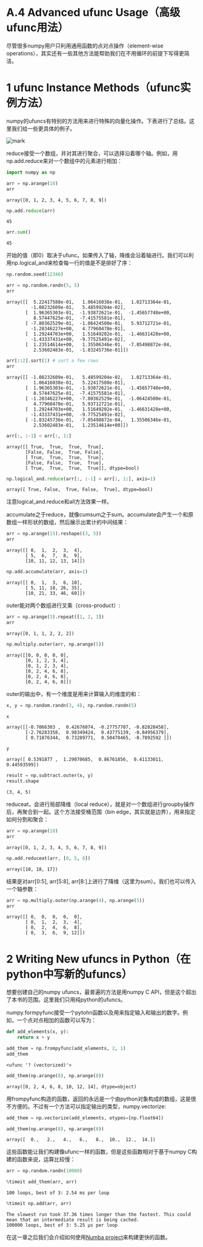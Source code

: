 
# A.4 Advanced ufunc Usage（高级ufunc用法）

尽管很多numpy用户只利用通用函数的点对点操作（element-wise operations），其实还有一些其他方法能帮助我们在不用循环的前提下写得更简洁。

# 1 ufunc Instance Methods（ufunc实例方法）

numpy的ufuncs有特别的方法用来进行特殊的向量化操作。下表进行了总结。这里我们给一些更具体的例子。

![mark](http://pacdb2bfr.bkt.clouddn.com/blog/image/180803/33ak1DaBfe.png?imageslim)

reduce接受一个数组，并对其进行聚合，可以选择沿着哪个轴。例如，用np.add.reduce来对一个数组中的元素进行相加：




```python
import numpy as np
```


```python
arr = np.arange(10)
arr
```




    array([0, 1, 2, 3, 4, 5, 6, 7, 8, 9])




```python
np.add.reduce(arr)
```




    45




```python
arr.sum()
```




    45



开始的值（即0）取决于ufunc。如果传入了轴，降维会沿着轴进行。我们可以利用np.logical_and来检查每一行的值是不是排好了序：


```python
np.random.seed(12346)
```


```python
arr = np.random.randn(5, 5)
arr
```




    array([[  5.22417588e-01,   1.06416038e-01,   1.02713364e-01,
             -1.08232609e-01,   5.48599204e-02],
           [  1.96365303e-01,  -1.93872621e-01,  -1.45657748e+00,
              8.57447625e-01,  -7.41575581e-01],
           [ -7.80362529e-01,  -1.06424500e-01,   5.93712721e-01,
             -1.28346227e+00,   4.77960478e-01],
           [  1.29244703e+00,   1.51649202e-01,  -1.46631428e+00,
             -1.43337431e+00,  -9.77525491e-02],
           [  1.23514614e+00,   1.35506346e-01,  -7.05498872e-04,
              2.53602483e-01,  -1.83245736e-01]])




```python
arr[::2].sort(1) # sort a few rows
arr
```




    array([[ -1.08232609e-01,   5.48599204e-02,   1.02713364e-01,
              1.06416038e-01,   5.22417588e-01],
           [  1.96365303e-01,  -1.93872621e-01,  -1.45657748e+00,
              8.57447625e-01,  -7.41575581e-01],
           [ -1.28346227e+00,  -7.80362529e-01,  -1.06424500e-01,
              4.77960478e-01,   5.93712721e-01],
           [  1.29244703e+00,   1.51649202e-01,  -1.46631428e+00,
             -1.43337431e+00,  -9.77525491e-02],
           [ -1.83245736e-01,  -7.05498872e-04,   1.35506346e-01,
              2.53602483e-01,   1.23514614e+00]])




```python
arr[:, :-1] < arr[:, 1:]
```




    array([[ True,  True,  True,  True],
           [False, False,  True, False],
           [ True,  True,  True,  True],
           [False, False,  True,  True],
           [ True,  True,  True,  True]], dtype=bool)




```python
np.logical_and.reduce(arr[:, :-1] < arr[:, 1:], axis=1)
```




    array([ True, False,  True, False,  True], dtype=bool)



注意logical_and.reduce和all方法效果一样。

accumulate之于reduce，就像cumsum之于sum。accumulate会产生一个和原数组一样形状的数组，然后展示出累计的中间结果：


```python
arr = np.arange(15).reshape((3, 5))
arr
```




    array([[ 0,  1,  2,  3,  4],
           [ 5,  6,  7,  8,  9],
           [10, 11, 12, 13, 14]])




```python
np.add.accumulate(arr, axis=1)
```




    array([[ 0,  1,  3,  6, 10],
           [ 5, 11, 18, 26, 35],
           [10, 21, 33, 46, 60]])



outer能对两个数组进行叉乘（cross-product）:


```python
arr = np.arange(3).repeat([1, 2, 3])
arr
```




    array([0, 1, 1, 2, 2, 2])




```python
np.multiply.outer(arr, np.arange(5))
```




    array([[0, 0, 0, 0, 0],
           [0, 1, 2, 3, 4],
           [0, 1, 2, 3, 4],
           [0, 2, 4, 6, 8],
           [0, 2, 4, 6, 8],
           [0, 2, 4, 6, 8]])



outer的输出中，有一个维度是用来计算输入的维度的和：


```python
x, y = np.random.randn(3, 4), np.random.randn(5)
```


```python
x
```




    array([[-0.7066303 ,  0.42676074, -0.27757707, -0.82828458],
           [-2.76283358,  0.98349424,  0.43775139, -0.84956379],
           [ 0.71876344,  0.73289771,  0.50470465, -0.7892592 ]])




```python
y
```




    array([ 0.5391877 ,  1.29070685,  0.86761856,  0.41133011,  0.44593599])




```python
result = np.subtract.outer(x, y)
result.shape
```




    (3, 4, 5)



reduceat，会进行局部降维（local reduce），就是对一个数组进行groupby操作后，再聚合到一起。这个方法接受桶范围（bin edge，其实就是边界），用来指定如何分割和聚合：


```python
arr = np.arange(10)
arr
```




    array([0, 1, 2, 3, 4, 5, 6, 7, 8, 9])




```python
np.add.reduceat(arr, [0, 5, 8])
```




    array([10, 18, 17])



结果是对arr[0:5], arr[5:8], arr[8:]上进行了降维（这里为sum）。我们也可以传入一个轴参数：


```python
arr = np.multiply.outer(np.arange(4), np.arange(5))
arr
```




    array([[ 0,  0,  0,  0,  0],
           [ 0,  1,  2,  3,  4],
           [ 0,  2,  4,  6,  8],
           [ 0,  3,  6,  9, 12]])



# 2 Writing New ufuncs in Python（在python中写新的ufuncs）

想要创建自己的numpy ufuncs，最普遍的方法是用numpy C API，但是这个超出了本书的范围。这里我们只用纯python的ufuncs。

numpy.formpyfunc接受一个pytohn函数以及用来指定输入和输出的数字。例如，一个点对点相加的函数可以写为：


```python
def add_elements(x, y):
    return x + y
```


```python
add_them = np.frompyfunc(add_elements, 2, 1)
add_them
```




    <ufunc '? (vectorized)'>




```python
add_them(np.arange(8), np.arange(8))
```




    array([0, 2, 4, 6, 8, 10, 12, 14], dtype=object)



用frompyfunc构造的函数，返回的永远是一个由python对象构成的数组，这是很不方便的。不过有一个方法可以指定输出的类型，numpy.vectorize:


```python
add_them = np.vectorize(add_elements, otypes=[np.float64])
```


```python
add_them(np.arange(8), np.arange(8))
```




    array([  0.,   2.,   4.,   6.,   8.,  10.,  12.,  14.])



这些函数能让我们构建像ufunc一样的函数，但是这些函数相对于基于numpy C构建的函数来说，运算比较慢：


```python
arr = np.random.randn(10000)
```


```python
%timeit add_them(arr, arr)
```

    100 loops, best of 3: 2.54 ms per loop



```python
%timeit np.add(arr, arr)
```

    The slowest run took 37.36 times longer than the fastest. This could mean that an intermediate result is being cached.
    100000 loops, best of 3: 5.25 µs per loop


在这一章之后我们会介绍如何使用[Numba project](http://numba.pydata.org/)来构建更快的函数。
